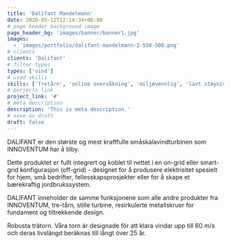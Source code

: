 ```yaml
---
title: 'Dalifant Mandelmann'
date: 2020-05-12T12:14:34+06:00
# page header background image
page_header_bg: 'images/banner/banner1.jpg'
images:
  - 'images/portfolio/dalifant-mandelmann-2-550-500.png'
# clients
clients: 'Dalifant'
# filter types
types: ['vind']
# used skills
skills: ['Tretårn', 'online overvåkning', 'miljøvennlig', 'lavt støynivå']
# porjects link
project_link: '#'
# meta description
description: 'This is meta description.'
# save as draft
draft: false
---
```


DALIFANT er den største og mest kraftfulle småskalavindturbinen som INNOVENTUM har å tilby.

Dette produktet er fullt integrert og koblet til nettet i en on-grid eller smart-grid konfigurasjon (off-grid) - designet for å produsere elektrisitet spesielt for hjem, små bedrifter, fellesskapsprosjekter eller for å skape et bærekraftig jordbrukssystem.

DALIFANT inneholder de samme funksjonene som alle andre produkter fra INNOVENTUM, tre-tårn, stille turbine, resirkulerte metallskruer for fundament og tiltrekkende design.

Robusta trätorn.
Våra torn är designade för att klara vindar upp till 60 m/s och deras livslängd beräknas till långt över 25 år.
